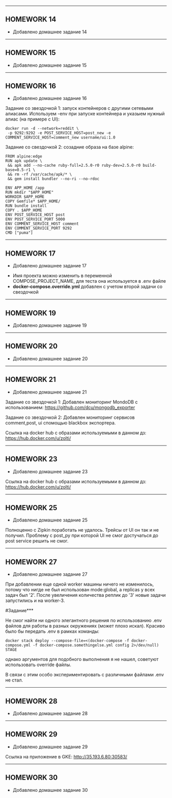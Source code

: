 -------------
## HOMEWORK 14

* Добавлено домашнее задание 14
-------------
## HOMEWORK 15

* Добавлено домашнее задание 15
-------------
## HOMEWORK 16

* Добавлено домашнее задание 16

Задание со звездочкой 1: запуск контейнеров с другими сетевыми алиасами.
Используем -env при запуске контейнера и указыем нужный алиас (на примере с UI):
```
docker run -d --network=reddit \
 -p 9292:9292 -e POST_SERVICE_HOST=post_new -e COMMENT_SERVICE_HOST=comment_new username/ui:1.0
```

Задание со свездочкой 2: созадние образа на базе alpine:
```
FROM alpine:edge
RUN apk update \
 && apk add --no-cache ruby-full=2.5.0-r0 ruby-dev=2.5.0-r0 build-base=0.5-r1 \
 && rm -rf /var/cache/apk/* \
 && gem install bundler --no-ri --no-rdoc

ENV APP_HOME /app
RUN mkdir "$APP_HOME"
WORKDIR $APP_HOME
COPY Gemfile* $APP_HOME/
RUN bundle install
COPY . $APP_HOME
ENV POST_SERVICE_HOST post
ENV POST_SERVICE_PORT 5000
ENV COMMENT_SERVICE_HOST comment
ENV COMMENT_SERVICE_PORT 9292
CMD ["puma"]
```
-------------
## HOMEWORK 17

* Добавлено домашнее задание 17

- Имя проекта можно изменить в переменной COMPOSE_PROJECT_NAME, для теста она используется в .env файле
- **docker-compose.override.yml** добавлен с учетом второй задачи со свездочкой

-------------
## HOMEWORK 19

* Добавлено домашнее задание 19

-------------
## HOMEWORK 20

* Добавлено домашнее задание 20

-------------
## HOMEWORK 21

* Добавлено домашнее задание 21

Задание со звездочкой 1:
Добавлен мониторинг MondoDB с использованием: https://github.com/dcu/mongodb_exporter

Задание со звездочкой 2:
Добавлен мониторинг сервисов comment,post, ui спомощью blackbox экспортера.

Ссылка на docker hub с образами используемыми в данном дз:
https://hub.docker.com/u/zolti/

-------------
## HOMEWORK 23

* Добавлено домашнее задание 23

Ссылка на docker hub с образами используемыми в данном дз:
https://hub.docker.com/u/zolti/

-------------
## HOMEWORK 25

* Добавлено домашнее задание 25

Полноценно с Zipkin поработать не удалось. Трейсы от UI он так и не получил.
Проблему с post_py при которой UI не смог достучаться до post service решить не смог.

-------------
## HOMEWORK 27

* Добавлено домашнее задание 27

При добавлении еще одной worker машины ничего не изменилось, потому что нигде не был использован mode:global, а replicas у всех задач был '2'. 
После увеличения количества реплик до '3' новые задачи запустились и на worker-3.

#Задание***

Не смог найти ни одного элегантного решения по использованию .env файлов для работы в разных окружениях (может плохо искал). Красиво было бы передать .env в рамках команды:
```
docker stack deploy --compose-file=<(docker-compose -f docker-compose.yml -f docker-compose.somethingelse.yml config 2>/dev/null) STAGE
```
однако аргументов для подобного выполнения я не нашел, советуют использовать override файлы. 

В связи с этим особо экспериментировать с различными файлами .env не стал.

-------------
## HOMEWORK 28

* Добавлено домашнее задание 28

-------------
## HOMEWORK 29

* Добавлено домашнее задание 29

Ссылка на приложение в GKE: http://35.193.6.80:30583/

-------------
## HOMEWORK 30 

* Добавлено домашнее задание 30 
